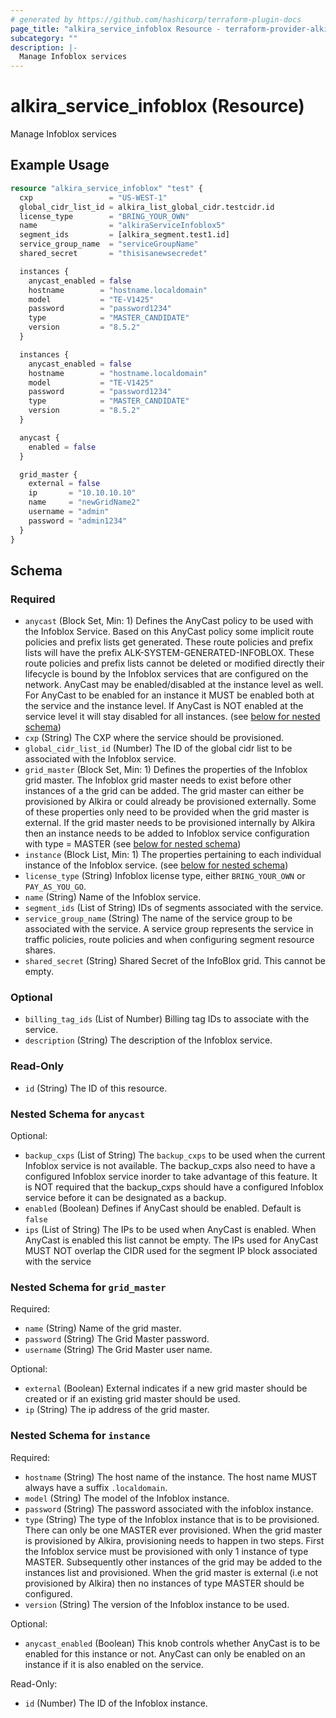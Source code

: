 ```yaml
---
# generated by https://github.com/hashicorp/terraform-plugin-docs
page_title: "alkira_service_infoblox Resource - terraform-provider-alkira"
subcategory: ""
description: |-
  Manage Infoblox services
---
```


# alkira_service_infoblox (Resource)

Manage Infoblox services

## Example Usage

```terraform
resource "alkira_service_infoblox" "test" {
  cxp                 = "US-WEST-1"
  global_cidr_list_id = alkira_list_global_cidr.testcidr.id
  license_type        = "BRING_YOUR_OWN"
  name                = "alkiraServiceInfoblox5"
  segment_ids         = [alkira_segment.test1.id]
  service_group_name  = "serviceGroupName"
  shared_secret       = "thisisanewsecredet"

  instances {
    anycast_enabled = false
    hostname        = "hostname.localdomain"
    model           = "TE-V1425"
    password        = "password1234"
    type            = "MASTER_CANDIDATE"
    version         = "8.5.2"
  }

  instances {
    anycast_enabled = false
    hostname        = "hostname.localdomain"
    model           = "TE-V1425"
    password        = "password1234"
    type            = "MASTER_CANDIDATE"
    version         = "8.5.2"
  }

  anycast {
    enabled = false
  }

  grid_master {
    external = false
    ip       = "10.10.10.10"
    name     = "newGridName2"
    username = "admin"
    password = "admin1234"
  }
}
```

<!-- schema generated by tfplugindocs -->
## Schema

### Required

- `anycast` (Block Set, Min: 1) Defines the AnyCast policy to be used with the Infoblox Service. Based on this AnyCast policy some implicit route policies and prefix lists get generated. These route policies and prefix lists will have the prefix ALK-SYSTEM-GENERATED-INFOBLOX. These route policies and prefix lists cannot be deleted or modified directly their lifecycle is bound by the Infoblox services that are configured on the network. AnyCast may be enabled/disabled at the instance level as well. For AnyCast to be enabled for an instance it MUST be enabled both at the service and the instance level. If AnyCast is NOT enabled at the service level it will stay disabled for all instances. (see [below for nested schema](#nestedblock--anycast))
- `cxp` (String) The CXP where the service should be provisioned.
- `global_cidr_list_id` (Number) The ID of the global cidr list to be associated with the Infoblox service.
- `grid_master` (Block Set, Min: 1) Defines the properties of the Infoblox grid master. The Infoblox grid master needs to exist before other instances of a the grid can be added. The grid master can either be provisioned by Alkira or could already be provisioned externally. Some of these properties only need to be provided when the grid master is external. If the grid master needs to be provisioned internally by Alkira then an instance needs to be added to Infoblox service configuration with type = MASTER (see [below for nested schema](#nestedblock--grid_master))
- `instance` (Block List, Min: 1) The properties pertaining to each individual instance of the Infoblox service. (see [below for nested schema](#nestedblock--instance))
- `license_type` (String) Infoblox license type, either `BRING_YOUR_OWN` or `PAY_AS_YOU_GO`.
- `name` (String) Name of the Infoblox service.
- `segment_ids` (List of String) IDs of segments associated with the service.
- `service_group_name` (String) The name of the service group to be associated with the service. A service group represents the service in traffic policies, route policies and when configuring segment resource shares.
- `shared_secret` (String) Shared Secret of the InfoBlox grid. This cannot be empty.

### Optional

- `billing_tag_ids` (List of Number) Billing tag IDs to associate with the service.
- `description` (String) The description of the Infoblox service.

### Read-Only

- `id` (String) The ID of this resource.

<a id="nestedblock--anycast"></a>
### Nested Schema for `anycast`

Optional:

- `backup_cxps` (List of String) The `backup_cxps` to be used when the current Infoblox service is not available. The backup_cxps also need to have a configured Infoblox service inorder to take advantage of this feature. It is NOT required that the backup_cxps should have a configured Infoblox service before it can be designated as a backup.
- `enabled` (Boolean) Defines if AnyCast should be enabled. Default is `false`
- `ips` (List of String) The IPs to be used when AnyCast is enabled. When AnyCast is enabled this list cannot be empty. The IPs used for AnyCast MUST NOT overlap the CIDR used for the segment IP block associated with the service


<a id="nestedblock--grid_master"></a>
### Nested Schema for `grid_master`

Required:

- `name` (String) Name of the grid master.
- `password` (String) The Grid Master password.
- `username` (String) The Grid Master user name.

Optional:

- `external` (Boolean) External indicates if a new grid master should be created or if an existing grid master should be used.
- `ip` (String) The ip address of the grid master.


<a id="nestedblock--instance"></a>
### Nested Schema for `instance`

Required:

- `hostname` (String) The host name of the instance. The host name MUST always have a suffix `.localdomain`.
- `model` (String) The model of the Infoblox instance.
- `password` (String) The password associated with the infoblox instance.
- `type` (String) The type of the Infoblox instance that is to be provisioned. There can only be one MASTER ever provisioned. When the grid master is provisioned by Alkira, provisioning needs to happen in two steps. First the Infoblox service must be provisioned with only 1 instance of type MASTER. Subsequently other instances of the grid may be added to the instances list and provisioned. When the grid master is external (i.e not provisioned by Alkira) then no instances of type MASTER should be configured.
- `version` (String) The version of the Infoblox instance to be used.

Optional:

- `anycast_enabled` (Boolean) This knob controls whether AnyCast is to be enabled for this instance or not. AnyCast can only be enabled on an instance if it is also enabled on the service.

Read-Only:

- `id` (Number) The ID of the Infoblox instance.


